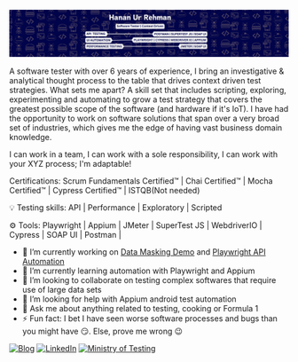![Software tester](https://raw.githubusercontent.com/hananurrehman/hananurrehman/main/github-header-image2.png)

A software tester with over 6 years of experience, I bring an investigative & analytical thought process to the table that drives context driven test strategies. 
What sets me apart? A skill set that includes scripting, exploring, experimenting and automating to grow a test strategy that covers the greatest possible scope of the software (and hardware if it's IoT). I have had the opportunity to work on software solutions that span over a very broad set of industries, which gives me the edge of having vast business domain knowledge.

I can work in a team, I can work with a sole responsibility, I can work with your XYZ process; I'm adaptable!

Certifications:
Scrum Fundamentals Certified™ | Chai Certified™ | Mocha Certified™ | Cypress Certified™ | ISTQB(Not needed)

💡 Testing skills:  API | Performance | Exploratory | Scripted

⚙ Tools: Playwright | Appium | JMeter | SuperTest JS | WebdriverIO | Cypress | SOAP UI | Postman |

- 🔭 I’m currently working on [Data Masking Demo](https://github.com/hananurrehman/data-masking-demo) and [Playwright API Automation](https://github.com/hananurrehman/playwrightapitest)
- 🌱 I’m currently learning automation with Playwright and Appium
- 👯 I’m looking to collaborate on testing complex softwares that require use of large data sets 
- 🤔 I’m looking for help with Appium android test automation 
- 💬 Ask me about anything related to testing, cooking or Formula 1 
- ⚡ Fun fact: I bet I have seen worse software processes and bugs than you might have 😏. Else, prove me wrong 😉 


[![Blog](https://img.shields.io/badge/Blog-100000?style=for-the-badge&logo=github&logoColor=white)](https://hananurrehman.github.io/)
 [![LinkedIn](https://img.shields.io/badge/LinkedIn-0077B5?style=for-the-badge&logo=linkedin&logoColor=white)](https://www.linkedin.com/in/hananurrehman/)
<a href="https://club.ministryoftesting.com/u/hananurrehman/summary">
    <img src="https://global.discourse-cdn.com/flex020/uploads/ministryoftesting/original/2X/9/9d4cc3024a0cd4bf0dfd2802ff7ed3b2a8de6280.svg" width="120" alt="Ministry of Testing" />
</a>






